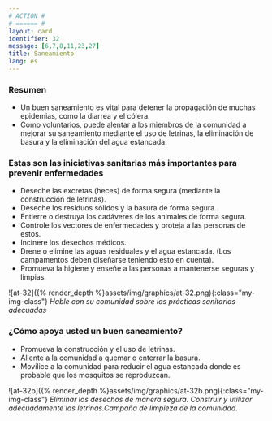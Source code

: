 ```yaml
---
# ACTION #
# ====== #
layout: card
identifier: 32
message: [6,7,8,11,23,27]
title: Saneamiento
lang: es
---
```


### Resumen

- Un buen saneamiento es vital para detener la propagación de muchas epidemias, como la diarrea y el cólera.
- Como voluntarios, puede alentar a los miembros de la comunidad a mejorar su saneamiento mediante el uso de letrinas, la eliminación de basura y la eliminación del agua estancada.

### Estas son las iniciativas sanitarias más importantes para prevenir enfermedades

- Deseche las excretas (heces) de forma segura (mediante la construcción de letrinas).
- Deseche los residuos sólidos y la basura de forma segura.
- Entierre o destruya los cadáveres de los animales de forma segura.
- Controle los vectores de enfermedades y proteja a las personas de estos.
- Incinere los desechos médicos.
- Drene o elimine las aguas residuales y el agua estancada. (Los campamentos deben diseñarse teniendo esto en cuenta).
- Promueva la higiene y enseñe a las personas a mantenerse seguras y limpias.

![at-32]({% render_depth %}assets/img/graphics/at-32.png){:class="my-img-class"}
*Hable con su comunidad sobre las prácticas sanitarias adecuadas*

### ¿Cómo apoya usted un buen saneamiento?
- Promueva la construcción y el uso de letrinas.
- Aliente a la comunidad a quemar o enterrar la basura.
- Movilice a la comunidad para reducir el agua estancada donde es probable que los mosquitos se reproduzcan.


![at-32b]({% render_depth %}assets/img/graphics/at-32b.png){:class="my-img-class"}
*Eliminar los desechos de manera segura. Construir y utilizar adecuadamente las letrinas.Campaña de limpieza de la comunidad.*
